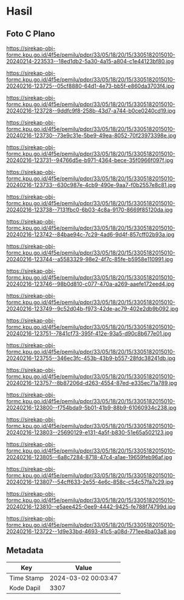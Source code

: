 # Hasil

## Foto C Plano

https://sirekap-obj-formc.kpu.go.id/4f5e/pemilu/pdpr/33/05/18/20/15/3305182015010-20240214-223533--18ed1db2-5a30-4a15-a804-c1e44123bf80.jpg

https://sirekap-obj-formc.kpu.go.id/4f5e/pemilu/pdpr/33/05/18/20/15/3305182015010-20240216-123725--05cf8880-64d1-4e73-bb5f-e860da3703f4.jpg

https://sirekap-obj-formc.kpu.go.id/4f5e/pemilu/pdpr/33/05/18/20/15/3305182015010-20240216-123728--9ddfc9f8-258b-43d7-a744-b0ce0240cd19.jpg

https://sirekap-obj-formc.kpu.go.id/4f5e/pemilu/pdpr/33/05/18/20/15/3305182015010-20240216-123730--73e9c31e-5be9-49ea-8052-70f23973398e.jpg

https://sirekap-obj-formc.kpu.go.id/4f5e/pemilu/pdpr/33/05/18/20/15/3305182015010-20240216-123731--94766d5e-b971-4364-bece-35f0966f097f.jpg

https://sirekap-obj-formc.kpu.go.id/4f5e/pemilu/pdpr/33/05/18/20/15/3305182015010-20240216-123733--630c987e-4cb9-490e-9aa7-f0b2557e8c81.jpg

https://sirekap-obj-formc.kpu.go.id/4f5e/pemilu/pdpr/33/05/18/20/15/3305182015010-20240216-123738--7131fbc0-6b03-4c8a-9170-8669f85120da.jpg

https://sirekap-obj-formc.kpu.go.id/4f5e/pemilu/pdpr/33/05/18/20/15/3305182015010-20240216-123742--84bae94c-7c29-4ad6-9d4f-857cff02b93a.jpg

https://sirekap-obj-formc.kpu.go.id/4f5e/pemilu/pdpr/33/05/18/20/15/3305182015010-20240216-123744--a5583329-98e2-4f7c-85fe-b5958e110991.jpg

https://sirekap-obj-formc.kpu.go.id/4f5e/pemilu/pdpr/33/05/18/20/15/3305182015010-20240216-123746--98b0d810-c077-470a-a269-aaefe172eed4.jpg

https://sirekap-obj-formc.kpu.go.id/4f5e/pemilu/pdpr/33/05/18/20/15/3305182015010-20240216-123749--9c52d04b-f973-42de-ac79-402e2db9b092.jpg

https://sirekap-obj-formc.kpu.go.id/4f5e/pemilu/pdpr/33/05/18/20/15/3305182015010-20240216-123751--7841cf73-395f-412e-93a5-d90c8b677e01.jpg

https://sirekap-obj-formc.kpu.go.id/4f5e/pemilu/pdpr/33/05/18/20/15/3305182015010-20240216-123755--346ec3fc-453b-43b9-b557-28fdc38241db.jpg

https://sirekap-obj-formc.kpu.go.id/4f5e/pemilu/pdpr/33/05/18/20/15/3305182015010-20240216-123757--8b87206d-d263-4554-87ed-e335ec71a789.jpg

https://sirekap-obj-formc.kpu.go.id/4f5e/pemilu/pdpr/33/05/18/20/15/3305182015010-20240216-123800--f754bda9-5b01-41b9-88b9-61060934c238.jpg

https://sirekap-obj-formc.kpu.go.id/4f5e/pemilu/pdpr/33/05/18/20/15/3305182015010-20240216-123803--25690129-e131-4a5f-b830-51e65a502123.jpg

https://sirekap-obj-formc.kpu.go.id/4f5e/pemilu/pdpr/33/05/18/20/15/3305182015010-20240216-123805--6a8c7284-8718-47c4-a1ae-19659feb96af.jpg

https://sirekap-obj-formc.kpu.go.id/4f5e/pemilu/pdpr/33/05/18/20/15/3305182015010-20240216-123807--54cff633-2e55-4e6c-858c-c54c57fa7c29.jpg

https://sirekap-obj-formc.kpu.go.id/4f5e/pemilu/pdpr/33/05/18/20/15/3305182015010-20240216-123810--e5aee425-0ee9-4442-9425-fe788f74799d.jpg

https://sirekap-obj-formc.kpu.go.id/4f5e/pemilu/pdpr/33/05/18/20/15/3305182015010-20240216-123722--1d9e33bd-4693-41c5-a08d-771ee4ba03a8.jpg


## Metadata

| Key        | Value               |
| ---------- | ------------------- |
| Time Stamp | 2024-03-02 00:03:47 |
| Kode Dapil | 3307                |



